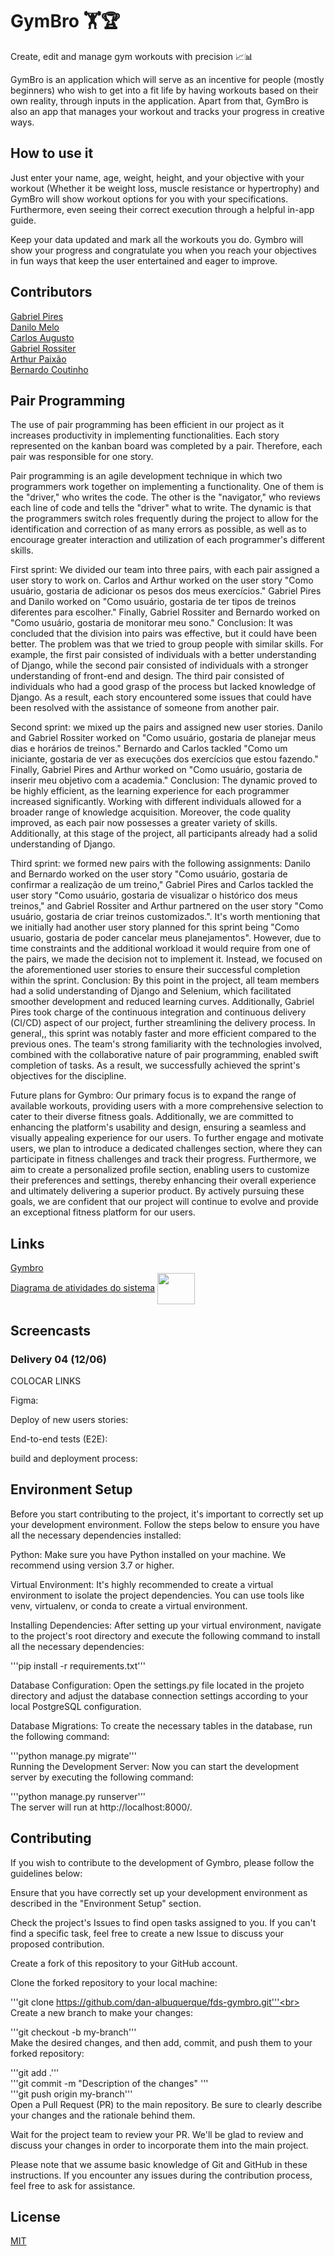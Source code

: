 # GymBro 🏋️🏆

Create, edit and manage gym workouts with precision 📈📊 

GymBro is an application which will serve as an incentive for people (mostly beginners) who wish to get into a fit life by having
workouts based on their own reality, through inputs in the application. Apart from that, GymBro is also an app that manages your workout and tracks your progress in creative ways. 

## How to use it

Just enter your name, age, weight, height, and your objective with your workout (Whether it be weight loss, muscle resistance or hypertrophy) and GymBro will show workout options for you with your specifications. Furthermore, even seeing their correct execution through a helpful in-app guide.

Keep your data updated and mark all the workouts you do. Gymbro will show your progress and congratulate you when you reach your objectives in fun ways that keep the user entertained and eager to improve.

## Contributors

[Gabriel Pires](https://github.com/gabrielpires-1) <br />
[Danilo Melo](https://github.com/dan-albuquerque) <br />
[Carlos Augusto](https://github.com/CarlosAugustoP) <br />
[Gabriel Rossiter](https://github.com/grossiter04) <br />
[Arthur Paixão](https://github.com/paixaoao) <br />
[Bernardo Coutinho](https://github.com/BernardoCC1) <br />

## Pair Programming 

The use of pair programming has been efficient in our project as it increases productivity in implementing functionalities. Each story represented on the kanban board was completed by a pair. Therefore, each pair was responsible for one story.

Pair programming is an agile development technique in which two programmers work together on implementing a functionality. One of them is the "driver," who writes the code. The other is the "navigator," who reviews each line of code and tells the "driver" what to write. The dynamic is that the programmers switch roles frequently during the project to allow for the identification and correction of as many errors as possible, as well as to encourage greater interaction and utilization of each programmer's different skills.

First sprint: We divided our team into three pairs, with each pair assigned a user story to work on. Carlos and Arthur worked on the user story "Como usuário, gostaria de adicionar os pesos dos meus exercícios." Gabriel Pires and Danilo worked on "Como usuário, gostaria de ter tipos de treinos diferentes para escolher." Finally, Gabriel Rossiter and Bernardo worked on "Como usuário, gostaria de monitorar meu sono."
Conclusion: It was concluded that the division into pairs was effective, but it could have been better. The problem was that we tried to group people with similar skills. For example, the first pair consisted of individuals with a better understanding of Django, while the second pair consisted of individuals with a stronger understanding of front-end and design. The third pair consisted of individuals who had a good grasp of the process but lacked knowledge of Django. As a result, each story encountered some issues that could have been resolved with the assistance of someone from another pair.

Second sprint: we mixed up the pairs and assigned new user stories. Danilo and Gabriel Rossiter worked on "Como usuário, gostaria de planejar meus dias e horários de treinos." Bernardo and Carlos tackled "Como um iniciante, gostaria de ver as execuções dos exercícios que estou fazendo." Finally, Gabriel Pires and Arthur worked on "Como usuário, gostaria de inserir meu objetivo com a academia."
Conclusion: The dynamic proved to be highly efficient, as the learning experience for each programmer increased significantly. Working with different individuals allowed for a broader range of knowledge acquisition. Moreover, the code quality improved, as each pair now possesses a greater variety of skills. Additionally, at this stage of the project, all participants already had a solid understanding of Django.

Third sprint: we formed new pairs with the following assignments: Danilo and Bernardo worked on the user story "Como usuário, gostaria de confirmar a realização de um treino," Gabriel Pires and Carlos tackled the user story "Como usuário, gostaria de visualizar o histórico dos meus treinos," and Gabriel Rossiter and Arthur partnered on the user story "Como usuário, gostaria de criar treinos customizados.". It's worth mentioning that we initially had another user story planned for this sprint being "Como usuario, gostaria de poder cancelar meus planejamentos". However, due to time constraints and the additional workload it would require from one of the pairs, we made the decision not to implement it. Instead, we focused on the aforementioned user stories to ensure their successful completion within the sprint.
Conclusion: By this point in the project, all team members had a solid understanding of Django and Selenium, which facilitated smoother development and reduced learning curves. Additionally, Gabriel Pires took charge of the continuous integration and continuous delivery (CI/CD) aspect of our project, further streamlining the delivery process. In general,, this sprint was notably faster and more efficient compared to the previous ones. The team's strong familiarity with the technologies involved, combined with the collaborative nature of pair programming, enabled swift completion of tasks. As a result, we successfully achieved the sprint's objectives for the discipline.

Future plans for Gymbro: 
Our primary focus is to expand the range of available workouts, providing users with a more comprehensive selection to cater to their diverse fitness goals. Additionally, we are committed to enhancing the platform's usability and design, ensuring a seamless and visually appealing experience for our users. To further engage and motivate users, we plan to introduce a dedicated challenges section, where they can participate in fitness challenges and track their progress. Furthermore, we aim to create a personalized profile section, enabling users to customize their preferences and settings, thereby enhancing their overall experience and ultimately delivering a superior product. By actively pursuing these goals, we are confident that our project will continue to evolve and provide an exceptional fitness platform for our users.


## Links
<a href="http://gymbro-01-env.eba-42qyc4qm.us-east-2.elasticbeanstalk.com/">Gymbro</a>
<br>
<a href ="https://miro.com/app/board/uXjVMJPXCYg=/">Diagrama de atividades do sistema</a>
<a href = "https://danilo1.atlassian.net/jira/software/projects/GYM/boards/1"><img align="center" height="50" width="60" src="https://cdn.jsdelivr.net/gh/devicons/devicon/icons/jira/jira-original-wordmark.svg" /> </a>

## Screencasts
### Delivery 04 (12/06)
COLOCAR LINKS

Figma: 

Deploy of new users stories:

End-to-end tests (E2E): 

build and deployment process: 
<br>
## Environment Setup
Before you start contributing to the project, it's important to correctly set up your development environment. Follow the steps below to ensure you have all the necessary dependencies installed:

Python: Make sure you have Python installed on your machine. We recommend using version 3.7 or higher.

Virtual Environment: It's highly recommended to create a virtual environment to isolate the project dependencies. You can use tools like venv, virtualenv, or conda to create a virtual environment.

Installing Dependencies: After setting up your virtual environment, navigate to the project's root directory and execute the following command to install all the necessary dependencies:

'''pip install -r requirements.txt'''<br>

Database Configuration: Open the settings.py file located in the projeto directory and adjust the database connection settings according to your local PostgreSQL configuration.<br>

Database Migrations: To create the necessary tables in the database, run the following command:<br>

'''python manage.py migrate'''<br>
Running the Development Server: Now you can start the development server by executing the following command:<br>

'''python manage.py runserver'''<br>
The server will run at http://localhost:8000/.<br>
 
## Contributing

If you wish to contribute to the development of Gymbro, please follow the guidelines below:

Ensure that you have correctly set up your development environment as described in the "Environment Setup" section.

Check the project's Issues to find open tasks assigned to you. If you can't find a specific task, feel free to create a new Issue to discuss your proposed contribution.

Create a fork of this repository to your GitHub account.

Clone the forked repository to your local machine:

'''git clone https://github.com/dan-albuquerque/fds-gymbro.git'''<br>
Create a new branch to make your changes:

'''git checkout -b my-branch'''<br>
Make the desired changes, and then add, commit, and push them to your forked repository:

'''git add .'''<br>
'''git commit -m "Description of the changes" '''<br>
'''git push origin my-branch'''<br>
Open a Pull Request (PR) to the main repository. Be sure to clearly describe your changes and the rationale behind them.

Wait for the project team to review your PR. We'll be glad to review and discuss your changes in order to incorporate them into the main project.

Please note that we assume basic knowledge of Git and GitHub in these instructions. If you encounter any issues during the contribution process, feel free to ask for assistance.
## License
[MIT](https://choosealicense.com/licenses/mit/)
